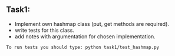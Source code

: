 ## Task1:
 - Implement own hashmap class (put, get methods are required).
 - write tests for this class.
 - add notes with argumentation for chosen implementation.

```shell
To run tests you should type: python task1/test_hashmap.py
```
